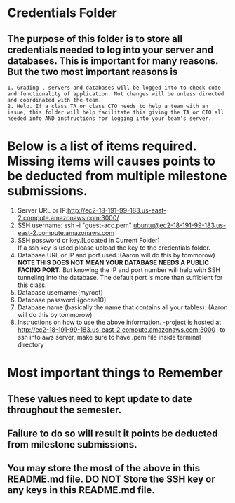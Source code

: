# Credentials Folder

## The purpose of this folder is to store all credentials needed to log into your server and databases. This is important for many reasons. But the two most important reasons is
    1. Grading , servers and databases will be logged into to check code and functionality of application. Not changes will be unless directed and coordinated with the team.
    2. Help. If a class TA or class CTO needs to help a team with an issue, this folder will help facilitate this giving the TA or CTO all needed info AND instructions for logging into your team's server. 


# Below is a list of items required. Missing items will causes points to be deducted from multiple milestone submissions.

1. Server URL or IP:http://ec2-18-191-99-183.us-east-2.compute.amazonaws.com:3000/
2. SSH username: ssh -i "guest-acc.pem" ubuntu@ec2-18-191-99-183.us-east-2.compute.amazonaws.com
3. SSH password or key.[Located in Current Folder]
   <br> If a ssh key is used please upload the key to the credentials folder.
4. Database URL or IP and port used.:(Aaron will do this by tommorow)
   <br><strong> NOTE THIS DOES NOT MEAN YOUR DATABASE NEEDS A PUBLIC FACING PORT.</strong> But knowing the IP and port number will help with SSH tunneling into the database. The default port is more than sufficient for this class.
5. Database username:{myroot}
6. Database password:{goose10}
7. Database name (basically the name that contains all your tables): (Aaron will do this by tommorow)
8. Instructions on how to use the above information.
   -project is hosted at http://ec2-18-191-99-183.us-east-2.compute.amazonaws.com:3000
   -to ssh into aws server, make sure to have .pem file inside terminal directory

# Most important things to Remember
## These values need to kept update to date throughout the semester. <br>
## <strong>Failure to do so will result it points be deducted from milestone submissions.</strong><br>
## You may store the most of the above in this README.md file. DO NOT Store the SSH key or any keys in this README.md file.
